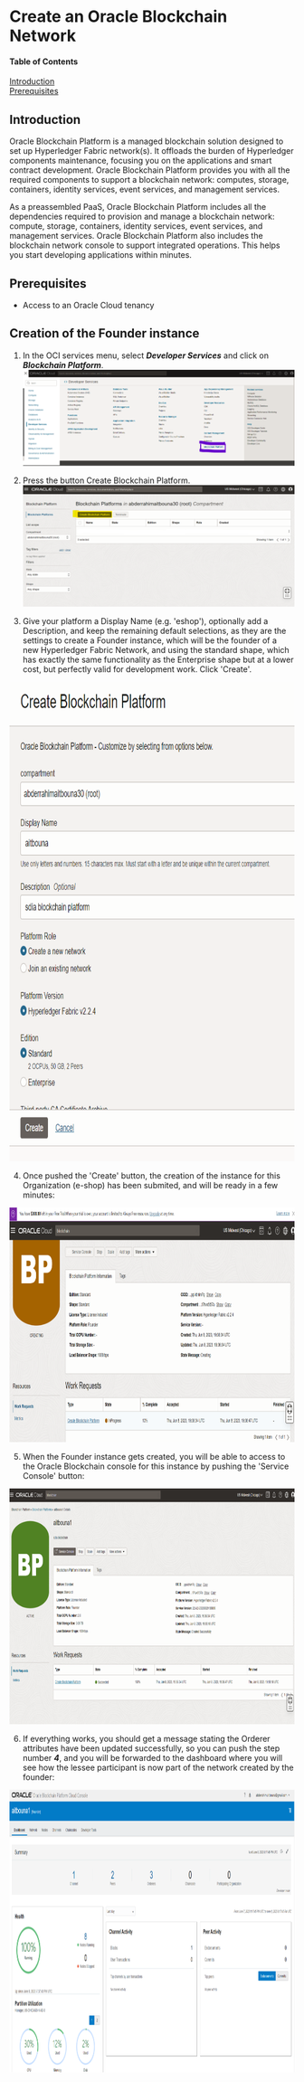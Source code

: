# Create an Oracle Blockchain Network

#### Table of Contents
[Introduction](#Introduction)  
[Prerequisites](#Prerequisites)

<a name="Introduction"/>

## Introduction

Oracle Blockchain Platform is a managed blockchain solution designed to set up Hyperledger Fabric network(s). It offloads the burden of Hyperledger components maintenance, focusing you on the applications and smart contract development. Oracle Blockchain Platform provides you with all the required components to support a blockchain network: computes, storage, containers, identity services, event services, and management services.

As a preassembled PaaS, Oracle Blockchain Platform includes all the dependencies required to provision and manage a blockchain network: compute, storage, containers, identity services, event services, and management services. Oracle Blockchain Platform also includes the blockchain network console to support integrated operations. This helps you start developing applications within minutes.

<a name="Prerequisites"/>

## Prerequisites
- Access to an Oracle Cloud tenancy

<a name="createFounder"/>

## Creation of the Founder instance
1. In the OCI services menu, select ***Developer Services*** and click on ***Blockchain Platform***.
   ![Select Blockchain Service from the OCI console](https://github.com/abderrahimJK/NFT_hyperledger-development-with-oracle-blockchain-app-builder/blob/main/assets/p1.png "Select Blockchain Service from the OCI console")

2. Press the button Create Blockchain Platform.
   ![Press the button Create Blockchain Platform](https://github.com/abderrahimJK/NFT_hyperledger-development-with-oracle-blockchain-app-builder/blob/main/assets/p2.png "Press the button Create Blockchain Platform")

3. Give your platform a Display Name (e.g. 'eshop'), optionally add a Description, and keep the remaining default selections, as they are the settings to create a Founder instance, which will be the founder of a new Hyperledger Fabric Network, and using the standard shape, which has exactly the same functionality as the Enterprise shape but at a lower cost, but perfectly valid for development work. Click 'Create'.
<p align="center">
<img width="727" height="848" src="https://github.com/abderrahimJK/NFT_hyperledger-development-with-oracle-blockchain-app-builder/blob/main/assets/p3.png"/>
</p>

4. Once pushed the 'Create' button, the creation of the instance for this Organization (e-shop) has been submited, and will be ready in a few minutes:
<p align="center">
<img width="834" height="415" src="https://github.com/abderrahimJK/NFT_hyperledger-development-with-oracle-blockchain-app-builder/blob/main/assets/p4.png"/>
</p>

5. When the Founder instance gets created, you will be able to access to the Oracle Blockchain console for this instance by pushing the 'Service Console' button:
<p align="center">
<img width="833" height="417" src="https://github.com/abderrahimJK/NFT_hyperledger-development-with-oracle-blockchain-app-builder/blob/main/assets/p5.png"/>
</p>

6. If everything works, you should get a message stating the Orderer attributes have been updated successfully, so you can push the step number ***4***, and you will be forwarded to the dashboard where you will see how the lessee participant is now part of the network created by the founder:
<p align="center">
<img width="840" height="500" src="https://github.com/abderrahimJK/NFT_hyperledger-development-with-oracle-blockchain-app-builder/blob/main/assets/p6.png"/>
</p>
